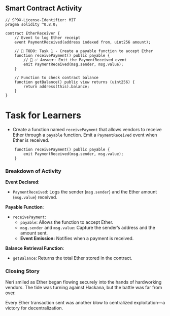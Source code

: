 ## Smart Contract Activity

```solidity
// SPDX-License-Identifier: MIT
pragma solidity ^0.8.0;

contract EtherReceiver {
    // Event to log Ether receipt
    event PaymentReceived(address indexed from, uint256 amount);

    // 🚩 TODO: Task 1 - Create a payable function to accept Ether
    function receivePayment() public payable {
        // 🚩 ✅ Answer: Emit the PaymentReceived event
        emit PaymentReceived(msg.sender, msg.value);
    }

    // Function to check contract balance
    function getBalance() public view returns (uint256) {
        return address(this).balance;
    }
}
```

# Task for Learners

- Create a function named `receivePayment` that allows vendors to receive Ether through a `payable` function. Emit a `PaymentReceived` event when Ether is received.

```solidity
    function receivePayment() public payable {
        emit PaymentReceived(msg.sender, msg.value);
    }
```

### Breakdown of Activity

**Event Declared**:

- `PaymentReceived`: Logs the sender (`msg.sender`) and the Ether amount (`msg.value`) received.

**Payable Function**:

- `receivePayment`:
  - `payable`: Allows the function to accept Ether.
  - `msg.sender` and `msg.value`: Capture the sender’s address and the amount sent.
  - **Event Emission:** Notifies when a payment is received.

**Balance Retrieval Function**:

- `getBalance`: Returns the total Ether stored in the contract.

### Closing Story

Neri smiled as Ether began flowing securely into the hands of hardworking vendors. The tide was turning against Hackana, but the battle was far from over.

Every Ether transaction sent was another blow to centralized exploitation—a victory for decentralization.

